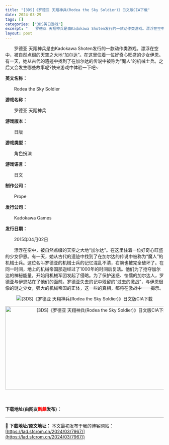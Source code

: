 ```yaml
---
title: "[3DS]《罗德亚 天翔神兵(Rodea the Sky Soldier)》日文版CIA下载"
date: 2024-03-29
tags: []
categories: ["3DS英日游戏"]
excerpt: "　　罗德亚 天翔神兵是由Kadokawa Shoten发行的一款动作类游戏。漂浮在空中，被自然点缀的天空之大地&ldquo;加尔达&rdquo;。在这里住着一位好奇心旺盛的少女伊恩。有一天，她从古代的遗迹中找到了在加尔达的传说中被称为&ldquo;魔人&rdquo;的机械士兵。之后又会发生哪些故事呢&hellip;"
layout: post
---
```


 <p>　　罗德亚 天翔神兵是由Kadokawa Shoten发行的一款动作类游戏。漂浮在空中，被自然点缀的天空之大地&ldquo;加尔达&rdquo;。在这里住着一位好奇心旺盛的少女伊恩。有一天，她从古代的遗迹中找到了在加尔达的传说中被称为&ldquo;魔人&rdquo;的机械士兵。之后又会发生哪些故事呢?快来游戏中体验一下吧~</p> <p><strong>英文名称：</strong></p> <p>　　Rodea the Sky Soldier</p> <p><strong>游戏名称：</strong></p> <p>　　罗德亚 天翔神兵</p> <p><strong>游戏版本：</strong></p> <p>　　日版</p> <p><strong>游戏类型：</strong></p> <p>　　角色扮演</p> <p><strong>游戏语言：</strong></p> <p>　　日文</p> <p><strong>制作公司：</strong></p> <p>　　Prope</p> <p><strong>发行公司：</strong></p> <p>　　Kadokawa Games</p> <p><strong>发行日期：</strong></p> <p>　　2015年04月02日</p> <p>　　漂浮在空中，被自然点缀的天空之大地&ldquo;加尔达&rdquo;。在这里住着一位好奇心旺盛的少女伊恩。有一天，她从古代的遗迹中找到了在加尔达的传说中被称为&ldquo;魔人&rdquo;的机械士兵。这位名叫罗德亚的机械士兵的记忆混乱不清，右腕也被完全破坏了。在同一时间，地上的机械帝国那迦经过了1000年的时间后复活。他们为了抢夺加尔达的神秘能量，开始用机械军团发起了侵略。为了保护迷惑、怯懦的加尔达人，罗德亚与伊恩站在了他们的面前。罗德亚失去的记中残留的&ldquo;过去的激战&rdquo;，与伊恩很像的谜之少女，强大的机械帝国的正体，这一些的真相，都将在激战中一一揭示。</p> <p align="center"><img align="" border="0" src="https://lad.sfcrom.cn/wp-content/uploads/2024/03/20240329_6606183602543.webp" alt="[3DS]《罗德亚 天翔神兵(Rodea the Sky Soldier)》日文版CIA下载" /></p> <p align="center"><img align="" src="https://lad.sfcrom.cn/wp-content/uploads/2024/03/20240329_6606183664906.webp" style="border-width: 0px; border-style: solid; height: 264px; width: 600px;" alt="[3DS]《罗德亚 天翔神兵(Rodea the Sky Soldier)》日文版CIA下载" /></p> <p>&nbsp;</p> <p><h4>下载地址(由网友<font color="red">断麟</font>发布)：</h4></p> 

---
📖 **下载地址/原文地址：** 本文最初发布于我的博客网站：[https://lad.sfcrom.cn/2024/03/7967/](https://lad.sfcrom.cn/2024/03/7967/)
